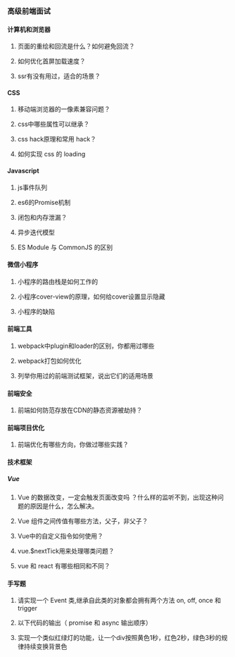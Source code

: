 ### 高级前端面试

#### 计算机和浏览器

1. 页面的重绘和回流是什么？如何避免回流？

2. 如何优化首屏加载速度？

3. ssr有没有用过，适合的场景？


#### CSS

1. 移动端浏览器的一像素兼容问题？

2. css中哪些属性可以继承？

3. css hack原理和常用 hack？

4. 如何实现 css 的 loading 

#### Javascript

1. js事件队列

2. es6的Promise机制

3. 闭包和内存泄漏？

4. 异步迭代模型

5. ES Module 与 CommonJS 的区别



#### 微信小程序

1. 小程序的路由栈是如何工作的

2. 小程序cover-view的原理，如何给cover设置显示隐藏

3. 小程序的缺陷


#### 前端工具

1. webpack中plugin和loader的区别，你都用过哪些

2. webpack打包如何优化

3. 列举你用过的前端测试框架，说出它们的适用场景

#### 前端安全

1. 前端如何防范存放在CDN的静态资源被劫持？

#### 前端项目优化

1. 前端优化有哪些方向，你做过哪些实践？

#### 技术框架

#####  Vue

1. Vue 的数据改变，一定会触发页面改变吗 ？什么样的监听不到，出现这种问题的原因是什么，怎么解决。

2. Vue 组件之间传值有哪些方法，父子，非父子？

3. Vue中的自定义指令如何使用？

4. vue.$nextTick用来处理哪类问题？

5. vue 和 react 有哪些相同和不同？

#### 手写题

1. 请实现一个 Event 类,继承自此类的对象都会拥有两个方法 on, off, once 和 trigger

2. 以下代码的输出（ promise 和 async 输出顺序）

3. 实现一个类似红绿灯的功能，让一个div按照黄色1秒，红色2秒，绿色3秒的规律持续变换背景色